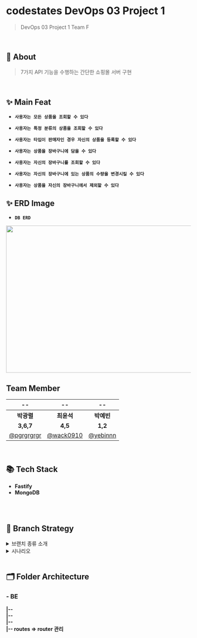 # codestates DevOps 03 Project 1

> DevOps 03 Project 1 Team F

<br />

## 💭 About

> 7가지 API 기능을 수행하는 간단한 쇼핑몰 서버 구현


<br />

## ✨ Main Feat

- **`사용자는 모든 상품을 조회할 수 있다`**

- **`사용자는 특정 분류의 상품을 조회할 수 있다`**

- **`사용자는 타입이 판매자인 경우 자신의 상품을 등록할 수 있다`**   

- **`사용자는 상품을 장바구니에 담을 수 있다`**  

- **`사용자는 자신의 장바구니를 조회할 수 있다`**

- **`사용자는 자신의 장바구니에 있는 상품의 수량을 변경시킬 수 있다`**

- **`사용자는 상품을 자신의 장바구니에서 제외할 수 있다`**

## ✨ ERD Image

- **`DB ERD`**
<img src="https://user-images.githubusercontent.com/84655070/209572614-d087a33a-ebe0-4e28-b552-5547bcce0cb5.png" width="700" height="400"/>


<br /> 

## Team Member 

| -- | -- | -- |
|:--:|:--:|:--:|
|**박광렬**|**최윤석**|**박예빈**|
|**3,6,7**|**4,5**|**1,2**|
|[@pgrgrgrgr](https://github.com/pgrgrgrgr)|[@wack0910](https://github.com/wack0910)|[@yebinnn](https://github.com/yebinnn)|



<br />

## 📚 Tech Stack
- **Fastify**
- **MongoDB**


<br />

<br />

## 🐾 Branch Strategy

<details markdown="1">
<summary>브랜치 종류 소개</summary>

`main` - default 
- 각자 fork repository 에서 작업 후, 팀원과 상의를 마친 뒤 PR

</details>

<details markdown="1">
<summary>시나리오</summary>

> 1️⃣ **Issue**
> 1. API 나누기

> 2️⃣ **Fork repository**

> 3️⃣ **Pull request**
> 1. reviewer → 3명
> 2. 3명 모두 승인할 때 merge 

> 4️⃣ **merge**
> 1. 팀원 호출
> 2. 리뷰, 피드백, 회의 마친 후
> 3. 다 같이 보는 자리에서 merge

</details>
<br />

## 🗂 Folder Architecture
### - BE
 **|-- <br />
   |-- <br />
   |-- <br />
   |-- routes => router 관리 <br />**

